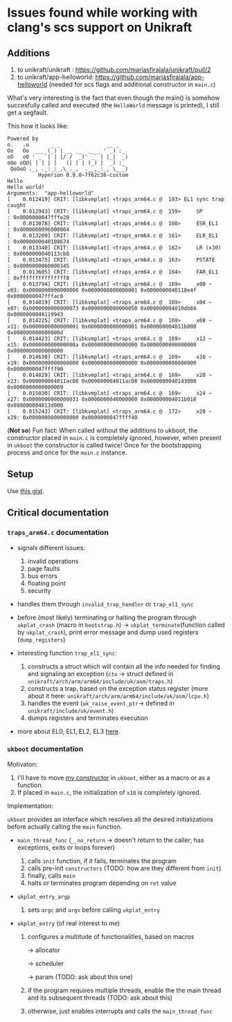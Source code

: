 # Issues found while working with clang's scs support on Unikraft

## Additions
1. to unikraft/unikraft : https://github.com/mariasfiraiala/unikraft/pull/2
2. to unikraft/app-helloworld: https://github.com/mariasfiraiala/app-helloworld (needed for scs flags and additional constructor in `main.c`)

What's very interesting is the fact that even though the main() is somehow succesfully called and executed (the `HelloWorld` message is printed), I still get a segfault.

This how it looks like:
```
Powered by
o.   .o       _ _               __ _
Oo   Oo  ___ (_) | __ __  __ _ ' _) :_
oO   oO ' _ `| | |/ /  _)' _` | |_|  _)
oOo oOO| | | | |   (| | | (_) |  _) :_
 OoOoO ._, ._:_:_,\_._,  .__,_:_, \___)
          Hyperion 0.9.0~7f62c36-custom
Hello
Hello world!
Arguments:  "app-helloworld"
[    0.012419] CRIT: [libkvmplat] <traps_arm64.c @  193> EL1 sync trap caught
[    0.012943] CRIT: [libkvmplat] <traps_arm64.c @  159> 	 SP       : 0x0000000047fffe20
[    0.013078] CRIT: [libkvmplat] <traps_arm64.c @  160> 	 ESR_EL1  : 0x0000000096000004
[    0.013209] CRIT: [libkvmplat] <traps_arm64.c @  161> 	 ELR_EL1  : 0x0000000040108674
[    0.013340] CRIT: [libkvmplat] <traps_arm64.c @  162> 	 LR (x30) : 0x0000000040113cb8
[    0.013475] CRIT: [libkvmplat] <traps_arm64.c @  163> 	 PSTATE   : 0x0000000060000345
[    0.013605] CRIT: [libkvmplat] <traps_arm64.c @  164> 	 FAR_EL1  : 0xfffffffffffffff8
[    0.013794] CRIT: [libkvmplat] <traps_arm64.c @  169> 	 x00 ~ x03: 0x0000000000000000 0x0000000000000001 0x0000000040118e4f 0x0000000047fffac0
[    0.014019] CRIT: [libkvmplat] <traps_arm64.c @  169> 	 x04 ~ x07: 0x0000000000000073 0x0000000000000050 0x000000004010db84 0x0000000040119943
[    0.014225] CRIT: [libkvmplat] <traps_arm64.c @  169> 	 x08 ~ x11: 0x0000000000000001 0x0000000000000001 0x000000004011b000 0x000000000000000d
[    0.014423] CRIT: [libkvmplat] <traps_arm64.c @  169> 	 x12 ~ x15: 0x000000000000000a 0x0000000009000000 0x0000000000000000 0x0000000000000000
[    0.014630] CRIT: [libkvmplat] <traps_arm64.c @  169> 	 x16 ~ x19: 0x0000000000000000 0x0000000000000000 0x0000000000000000 0x0000000047ffff90
[    0.014829] CRIT: [libkvmplat] <traps_arm64.c @  169> 	 x20 ~ x23: 0x000000004011ac08 0x000000004011ac08 0x0000000040143000 0x0000000000000009
[    0.015030] CRIT: [libkvmplat] <traps_arm64.c @  169> 	 x24 ~ x27: 0x0000000000000031 0x0000000040000000 0x000000004011b018 0x000000004013d000
[    0.015243] CRIT: [libkvmplat] <traps_arm64.c @  172> 	 x28 ~ x29: 0x0000000000000000 0x0000000047ffff40

```

(**Not so**) Fun fact: When called without the additions to ukboot, the constructor placed in `main.c` is completely ignored, however, when present in `ukboot` the constructor is called twice! Once for the bootstrapping process and once for the `main.c` instance.

## Setup

Use [this gist](https://gist.github.com/mariasfiraiala/6e5d5ad67952c46b79cb12b9875a7241).

## Critical documentation

### `traps_arm64.c` documentation

* signals different issues:

    1. invalid operations
    1. page faults
    1. bus errors
    1. floating point
    1. security

* handles them through `invalid_trap_handler` or `trap_el1_sync`

* before (most likely) terminating or halting the program through `ukplat_crash` (macro in `bootstrap.h`) -> `ukplat_terminate`(function called by `ukplat_crash`), print error message and dump used registers (`dump_registers`)

* interesting function `trap_el1_sync`:

    1. constructs a struct which will contain all the info needed for finding and signaling an exception (`ctx` -> struct defined in `unikraft/arch/arm/arm64/include/uk/asm/traps.h`)
    1. constructs a trap, based on the exception status register (more about it here: `unikraft/arch/arm/arm64/include/uk/asm/lcpu.h`)
    1. handles the event (`uk_raise_event_ptr`-> defined in `unikraft/include/uk/event.h`)
    1. dumps registers and terminates execution

* more about EL0, EL1, EL2, EL3 [here](https://developer.arm.com/documentation/102412/0100/Privilege-and-Exception-levels).

### `ukboot` documentation

Motivaton:

1. I'll have to move [my constructor](https://gist.github.com/mariasfiraiala/60389dd16fef0fdc11d7f7972e320a9a) in `ukboot`, either as a macro or as a function.
1. If placed in `main.c`, the initialization of `x18` is completely ignored. 

Implementation:

`ukboot` provides an interface which resolves all the desired initializations before actually calling the `main` function.

* `main_thread_func` (`__no_return` -> doesn't return to the caller; has exceptions, exits or loops forever)
    1. calls `init` function, if it fails, terminates the program 
    1. calls pre-init `constructors` (TODO: how are they different from `init`)
    1. finally, calls `main`
    1. halts or terminates program depending on `ret` value

* `ukplat_entry_argp`
    1. sets `argc` and `argv` before calling `ukplat_entry`

* `ukplat_entry` (of real interest to me)
    1. configures a multitude of functionalities, based on macros
    
        -> allocator
        
        -> scheduler
        
        -> param (TODO: ask about this one)
        
    1. if the program requires multiple threads, enable the the main thread and its subsequent threads (TODO: ask about this)
    1. otherwise, just enables interrupts and calls the `main_thread_func`
